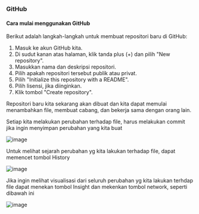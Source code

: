 ### GitHub

#### Cara mulai menggunakan GitHub

Berikut adalah langkah-langkah untuk membuat repositori baru di GitHub:
1. Masuk ke akun GitHub kita.
2. Di sudut kanan atas halaman, klik tanda plus (+) dan pilih "New repository".
3. Masukkan nama dan deskripsi repositori.
4. Pilih apakah repositori tersebut publik atau privat.
5. Pilih "Initialize this repository with a README".
6. Pilih lisensi, jika diinginkan.
7. Klik tombol "Create repository".

Repositori baru kita sekarang akan dibuat dan kita dapat memulai menambahkan file, membuat cabang, dan bekerja sama dengan orang lain. 

Setiap kita melakukan perubahan terhadap file, harus melakukan commit jika ingin menyimpan perubahan yang kita buat

![image](https://user-images.githubusercontent.com/123876878/216757380-3e8c6396-9048-4289-9856-8ac0ffa277ff.png)

Untuk melihat sejarah perubahan yg kita lakukan terhadap file, dapat memencet tombol History

![image](https://user-images.githubusercontent.com/123876878/216757504-dde685ae-363c-4eb5-8778-b5c2a0f79623.png)

Jika ingin melihat visualisasi dari seluruh perubahan yg kita lakukan terhdap file dapat menekan tombol Insight dan mekenkan tombol network, seperti dibawah ini

![image](https://user-images.githubusercontent.com/123876878/216757559-073a1d5c-2d56-491a-8290-553716e50be0.png)



